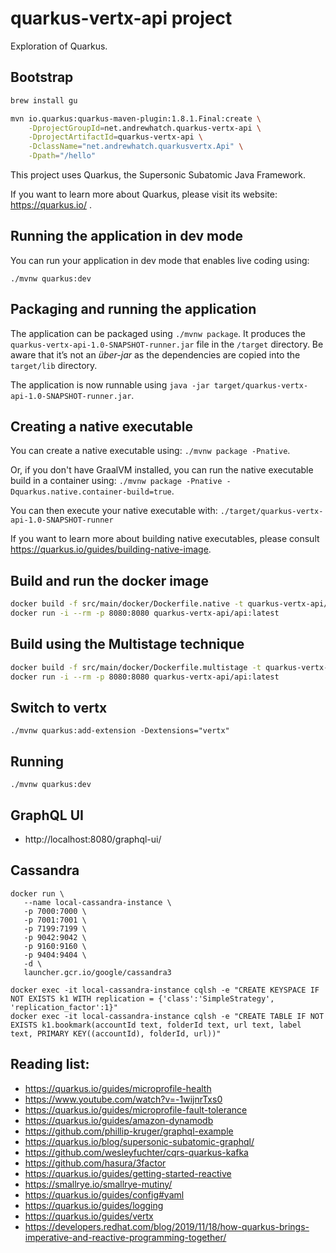 # quarkus-vertx-api project

Exploration of Quarkus.

## Bootstrap

```bash
brew install gu

mvn io.quarkus:quarkus-maven-plugin:1.8.1.Final:create \
    -DprojectGroupId=net.andrewhatch.quarkus-vertx-api \
    -DprojectArtifactId=quarkus-vertx-api \
    -DclassName="net.andrewhatch.quarkusvertx.Api" \
    -Dpath="/hello"
```

This project uses Quarkus, the Supersonic Subatomic Java Framework.

If you want to learn more about Quarkus, please visit its website: https://quarkus.io/ .

## Running the application in dev mode

You can run your application in dev mode that enables live coding using:
```
./mvnw quarkus:dev
```

## Packaging and running the application

The application can be packaged using `./mvnw package`.
It produces the `quarkus-vertx-api-1.0-SNAPSHOT-runner.jar` file in the `/target` directory.
Be aware that it’s not an _über-jar_ as the dependencies are copied into the `target/lib` directory.

The application is now runnable using `java -jar target/quarkus-vertx-api-1.0-SNAPSHOT-runner.jar`.

## Creating a native executable

You can create a native executable using: `./mvnw package -Pnative`.

Or, if you don't have GraalVM installed, you can run the native executable build in a container using: `./mvnw package -Pnative -Dquarkus.native.container-build=true`.

You can then execute your native executable with: `./target/quarkus-vertx-api-1.0-SNAPSHOT-runner`

If you want to learn more about building native executables, please consult https://quarkus.io/guides/building-native-image.

## Build and run the docker image

```bash
docker build -f src/main/docker/Dockerfile.native -t quarkus-vertx-api/api .
docker run -i --rm -p 8080:8080 quarkus-vertx-api/api:latest
```

## Build using the Multistage technique

```bash
docker build -f src/main/docker/Dockerfile.multistage -t quarkus-vertx-api/api .
docker run -i --rm -p 8080:8080 quarkus-vertx-api/api:latest
```

## Switch to vertx

```
./mvnw quarkus:add-extension -Dextensions="vertx"
```

## Running

```
./mvnw quarkus:dev
```

## GraphQL UI

* http://localhost:8080/graphql-ui/

## Cassandra

```
docker run \                                                                                                                                                                            
   --name local-cassandra-instance \
   -p 7000:7000 \
   -p 7001:7001 \
   -p 7199:7199 \
   -p 9042:9042 \
   -p 9160:9160 \
   -p 9404:9404 \
   -d \
   launcher.gcr.io/google/cassandra3

docker exec -it local-cassandra-instance cqlsh -e "CREATE KEYSPACE IF NOT EXISTS k1 WITH replication = {'class':'SimpleStrategy', 'replication_factor':1}"
docker exec -it local-cassandra-instance cqlsh -e "CREATE TABLE IF NOT EXISTS k1.bookmark(accountId text, folderId text, url text, label text, PRIMARY KEY((accountId), folderId, url))"
```

## Reading list:

* https://quarkus.io/guides/microprofile-health
* https://www.youtube.com/watch?v=-1wijnrTxs0
* https://quarkus.io/guides/microprofile-fault-tolerance
* https://quarkus.io/guides/amazon-dynamodb
* https://github.com/phillip-kruger/graphql-example
* https://quarkus.io/blog/supersonic-subatomic-graphql/
* https://github.com/wesleyfuchter/cqrs-quarkus-kafka
* https://github.com/hasura/3factor
* https://quarkus.io/guides/getting-started-reactive
* https://smallrye.io/smallrye-mutiny/
* https://quarkus.io/guides/config#yaml
* https://quarkus.io/guides/logging
* https://quarkus.io/guides/vertx
* https://developers.redhat.com/blog/2019/11/18/how-quarkus-brings-imperative-and-reactive-programming-together/
